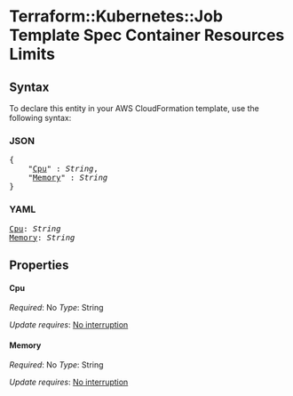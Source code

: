 # Terraform::Kubernetes::Job Template Spec Container Resources Limits

## Syntax

To declare this entity in your AWS CloudFormation template, use the following syntax:

### JSON

<pre>
{
    "<a href="#cpu" title="Cpu">Cpu</a>" : <i>String</i>,
    "<a href="#memory" title="Memory">Memory</a>" : <i>String</i>
}
</pre>

### YAML

<pre>
<a href="#cpu" title="Cpu">Cpu</a>: <i>String</i>
<a href="#memory" title="Memory">Memory</a>: <i>String</i>
</pre>

## Properties

#### Cpu

_Required_: No
_Type_: String

_Update requires_: [No interruption](https://docs.aws.amazon.com/AWSCloudFormation/latest/UserGuide/using-cfn-updating-stacks-update-behaviors.html#update-no-interrupt)

#### Memory

_Required_: No
_Type_: String

_Update requires_: [No interruption](https://docs.aws.amazon.com/AWSCloudFormation/latest/UserGuide/using-cfn-updating-stacks-update-behaviors.html#update-no-interrupt)

